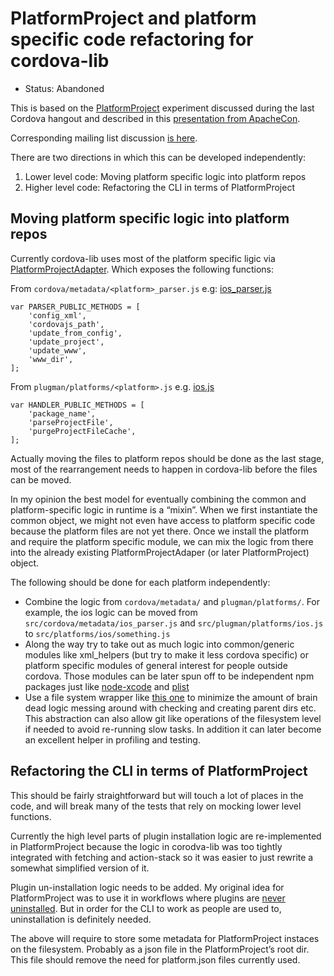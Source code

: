 # PlatformProject and platform specific code refactoring for cordova-lib
- Status: Abandoned

This is based on the [PlatformProject](https://github.com/kamrik/CordovaPlatformProject) experiment 
discussed during the last Cordova hangout and described in this 
[presentation from ApacheCon](http://kamrik.org/PlatformProjectSlides/).

Corresponding mailing list discussion [is here](http://markmail.org/thread/3dw4mis4qo5d4ecz).

There are two directions in which this can be developed independently:
 1. Lower level code: Moving platform specific logic into platform repos
 1. Higher level code: Refactoring the CLI in terms of PlatformProject

## Moving platform specific logic into platform repos

Currently cordova-lib uses most of the platform specific ligic via [PlatformProjectAdapter](https://github.com/apache/cordova-lib/blob/master/cordova-lib/src/platforms/platforms.js#L55).
Which exposes the following functions:

From `cordova/metadata/<platform>_parser.js`   e.g: [ios_parser.js](https://github.com/apache/cordova-lib/blob/master/cordova-lib/src/cordova/metadata/ios_parser.js)

    var PARSER_PUBLIC_METHODS = [
        'config_xml',
        'cordovajs_path',
        'update_from_config',
        'update_project',
        'update_www',
        'www_dir',
    ];

From `plugman/platforms/<platform>.js`   e.g. [ios.js](https://github.com/apache/cordova-lib/blob/master/cordova-lib/src/plugman/platforms/ios.js)

    var HANDLER_PUBLIC_METHODS = [
        'package_name',
        'parseProjectFile',
        'purgeProjectFileCache',
    ];


Actually moving the files to platform repos should be done as the last stage, most of the rearrangement needs to happen in cordova-lib before the files can be moved.

In my opinion the best model for eventually combining the common and platform-specific logic in runtime is a “mixin”. When we first instantiate the common object, we might not even have access to platform specific code because the platform files are not yet there. Once we install the platform and require the platform specific module, we can mix the logic from there into the already existing PlatformProjectAdaper (or later PlatformProject) object. 

The following should be done for each platform independently:
 * Combine the logic from `cordova/metadata/` and `plugman/platforms/`. 
   For example, the ios logic can be moved from `src/cordova/metadata/ios_parser.js` 
   and `src/plugman/platforms/ios.js` to `src/platforms/ios/something.js`
 * Along the way try to take out as much logic into common/generic modules like xml_helpers 
   (but try to make it less cordova specific) or platform specific modules of general interest for people outside cordova.
   Those modules can be later spun off to be independent npm packages just like [node-xcode](https://github.com/alunny/node-xcode) and [plist](https://github.com/TooTallNate/plist.js)
 * Use a file system wrapper like [this one](https://github.com/kamrik/cordova-lib/blob/projfs/cordova-lib/src/platforms/ProjFs.js) 
   to minimize the amount of brain dead logic messing around with checking and creating parent dirs etc. 
   This abstraction can also allow git like operations of the filesystem level if needed to avoid re-running slow tasks.
   In addition it can later become an excellent helper in profiling and testing.


## Refactoring the CLI in terms of PlatformProject
This should be fairly straightforward but will touch a lot of places in the code, and will break many of the tests that rely on mocking lower level functions.

Currently the high level parts of plugin installation logic are re-implemented in PlatformProject because the
logic in corodva-lib was too tightly integrated with fetching and action-stack so it was easier to just rewrite 
a somewhat simplified version of it.

Plugin un-installation logic needs to be added. My original idea for PlatformProject was to use it in workflows where plugins are [never uninstalled](http://kamrik.org/PlatformProjectSlides/#/13). But in order for the CLI to work as people are used to, uninstallation is definitely needed.

The above will require to store some metadata for PlatformProject instaces on the filesystem. Probably as a json file in the PlatformProject’s root dir. This file should remove the need for platform.json files currently used.




